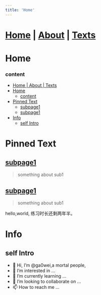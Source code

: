 ```yaml
---
title: 'Home'
---
```

# [Home](https://ga0wei.github.io/)    |   [About](about) | [Texts](allTexts)

# Home




### content
- [Home    |   About | Texts](#home-------about--texts)
- [Home](#home)
    - [content](#content)
- [Pinned Text](#pinned-text)
  - [subpage1](#subpage1)
  - [subpage1](#subpage1-1)
- [Info](#info)
  - [self Intro](#self-intro)



# Pinned Text

## [subpage1](subPages/sub1)
> something about sub1
## [subpage1](subPages/sub2)
> something about sub1

hello,world, 练习时长还剩两年半。


# Info
## self Intro
- 👋 Hi, I’m @ga0wei,a mortal people,
- 👀 I’m interested in ...
- 🌱 I’m currently learning ...
- 💞️ I’m looking to collaborate on ...
- 📫 How to reach me ...

<!---
ga0wei/ga0wei is a ✨ special ✨ repository because its `README.md` (this file) appears on your GitHub profile.
You can click the Preview link to take a look at your changes.
--->
